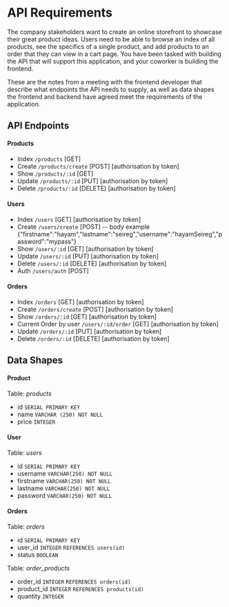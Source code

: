 # API Requirements
The company stakeholders want to create an online storefront to showcase their great product ideas. Users need to be able to browse an index of all products, see the specifics of a single product, and add products to an order that they can view in a cart page. You have been tasked with building the API that will support this application, and your coworker is building the frontend.

These are the notes from a meeting with the frontend developer that describe what endpoints the API needs to supply, as well as data shapes the frontend and backend have agreed meet the requirements of the application. 

## API Endpoints
#### Products
- Index `/products` [GET]
- Create `/products/create` [POST] [authorisation by token]
- Show `/products/:id` [GET]
- Update `/products/:id` [PUT] [authorisation by token]
- Delete `/products/:id` [DELETE] [authorisation by token]

#### Users
- Index `/users` [GET] [authorisation by token]
- Create `/users/create` [POST] 
-- body example {"firstname":"hayam","lastname":"seireg","username":"hayamSeireg","password":"mypass"}
- Show `/users/:id` [GET] [authorisation by token]
- Update `/users/:id` [PUT] [authorisation by token]
- Delete `/users/:id` [DELETE] [authorisation by token]
- Auth `/users/auth` [POST]

#### Orders
- Index `/orders` [GET] [authorisation by token]
- Create `/orders/create` [POST] [authorisation by token]
- Show `/orders/:id` [GET] [authorisation by token]
- Current Order by user `/users/:id/order` [GET] [authorisation by token]
- Update `/orders/:id` [PUT] [authorisation by token]
- Delete `/orders/:id` [DELETE] [authorisation by token]

## Data Shapes
#### Product
Table: *products*
- id `SERIAL PRIMARY KEY`
- name `VARCHAR (250) NOT NULL`
- price `INTEGER`

#### User
Table: *users*
- id `SERIAL PRIMARY KEY`
- username `VARCHAR(250) NOT NULL`
- firstname `VARCHAR(250) NOT NULL`
- lastname `VARCHAR(250) NOT NULL`
- password `VARCHAR(250) NOT NULL`

#### Orders
Table: *orders*
- id `SERIAL PRIMARY KEY`
- user_id `INTEGER` `REFERENCES users(id)`
- status `BOOLEAN`

Table: *order_products*
- order_id `INTEGER` `REFERENCES orders(id)` 
- product_id `INTEGER` `REFERENCES products(id)`
- quantity `INTEGER`
